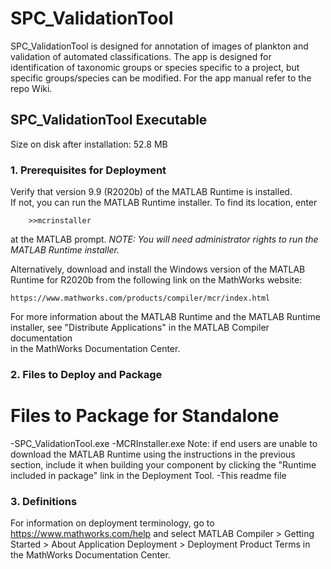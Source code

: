 # SPC_ValidationTool

SPC_ValidationTool is designed for annotation of images of plankton and validation of 
automated classifications. The app is designed for identification of taxonomic 
groups or species specific to a project, but specific groups/species can be modified. 
For the app manual refer to the repo Wiki. 


## SPC_ValidationTool Executable
Size on disk after installation: 52.8 MB

### 1. Prerequisites for Deployment 

Verify that version 9.9 (R2020b) of the MATLAB Runtime is installed.   
If not, you can run the MATLAB Runtime installer.
To find its location, enter
```
    >>mcrinstaller
```   
at the MATLAB prompt.
_NOTE: You will need administrator rights to run the MATLAB Runtime installer._

Alternatively, download and install the Windows version of the MATLAB Runtime for R2020b 
from the following link on the MathWorks website:

    https://www.mathworks.com/products/compiler/mcr/index.html
   
For more information about the MATLAB Runtime and the MATLAB Runtime installer, see 
"Distribute Applications" in the MATLAB Compiler documentation  
in the MathWorks Documentation Center.

### 2. Files to Deploy and Package

Files to Package for Standalone 
================================
-SPC_ValidationTool.exe
-MCRInstaller.exe 
    Note: if end users are unable to download the MATLAB Runtime using the
    instructions in the previous section, include it when building your 
    component by clicking the "Runtime included in package" link in the
    Deployment Tool.
-This readme file 



### 3. Definitions

For information on deployment terminology, go to
https://www.mathworks.com/help and select MATLAB Compiler >
Getting Started > About Application Deployment >
Deployment Product Terms in the MathWorks Documentation
Center.




